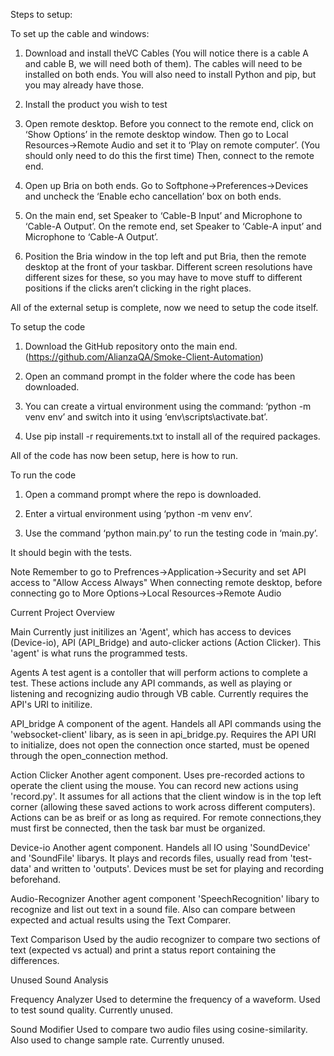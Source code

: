 Steps to setup:

To set up the cable and windows:

1. Download and install theVC Cables (You will notice there is a cable A and cable B, we will need both of them). The cables will need to be installed on both ends.
You will also need to install Python and pip, but you may already have those.

2. Install the product you wish to test

3. Open remote desktop. Before you connect to the remote end, click on ‘Show Options’ in the remote desktop window. Then go to Local Resources->Remote Audio and set it to ‘Play on remote computer’. (You should only need to do this the first time)
Then, connect to the remote end.

4. Open up Bria on both ends. Go to Softphone->Preferences->Devices and uncheck the ‘Enable echo cancellation’ box on both ends.

5. On the main end, set Speaker to ‘Cable-B Input’ and Microphone to ‘Cable-A Output’.
On the remote end, set Speaker to ‘Cable-A input’ and Microphone to ‘Cable-A Output’.

6. Position the Bria window in the top left and put Bria, then the remote desktop at the front of your taskbar. Different screen resolutions have different sizes for these, so you may have to move stuff to different positions if the clicks aren’t clicking in the right places. 

All of the external setup is complete, now we need to setup the code itself.


To setup the code

1. Download the GitHub repository onto the main end. (https://github.com/AlianzaQA/Smoke-Client-Automation)

2. Open an command prompt in the folder where the code has been downloaded.

3. You can create a virtual environment using the command: ‘python -m venv env’ and switch into it using ‘env\scripts\activate.bat’.

4. Use pip install -r requirements.txt to install all of the required packages.

All of the code has now been setup, here is how to run.


To run the code

1. Open a command prompt where the repo is downloaded.

2. Enter a virtual environment using ‘python -m venv env’.

3. Use the command ‘python main.py’ to run the testing code in ‘main.py’.

It should begin with the tests.



Note
Remember to go to Prefrences->Application->Security and set API access to "Allow Access Always"
When connecting remote desktop, before connecting go to More Options->Local Resources->Remote Audio

Current Project Overview

Main
Currently just initilizes an 'Agent', which has access to devices (Device-io), API (API_Bridge) and auto-clicker actions (Action Clicker). This 'agent' is what runs the programmed tests.

Agents
A test agent is a contoller that will perform actions to complete a test. These actions include any API commands, as well as playing or listening and recognizing audio through VB cable. Currently requires the API's URI to initilize.

API_bridge
A component of the agent. Handels all API commands using the 'websocket-client' libary, as is seen in api_bridge.py. Requires the API URI to initialize, does not open the connection once started, must be opened through the open_connection method.

Action Clicker
Another agent component. Uses pre-recorded actions to operate the client using the mouse. You can record new actions using 'record.py'. It assumes for all actions that the client window is in the top left corner (allowing these saved actions to work across different computers). Actions can be as breif or as long as required. For remote connections,they must first be connected, then the task bar must be organized. 

Device-io
Another agent component. Handels all IO using 'SoundDevice' and 'SoundFile' libarys. It plays and records files, usually read from 'test-data' and written to 'outputs'. Devices must be set for playing and recording beforehand.

Audio-Recognizer
Another agent component 'SpeechRecognition' libary to recognize and list out text in a sound file. Also can compare between expected and actual results using the Text Comparer.

Text Comparison
Used by the audio recognizer to compare two sections of text (expected vs actual) and print a status report containing the differences.

Unused Sound Analysis

Frequency Analyzer
Used to determine the frequency of a waveform. Used to test sound quality. Currently unused.

Sound Modifier
Used to compare two audio files using cosine-similarity. Also used to change sample rate. Currently unused.